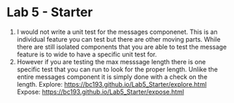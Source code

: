 # Lab 5 - Starter
1. I would not write a unit test for the messages componenet. This is an individual feature you can test but there are other moving parts. While there are still isolated components that you are able to test the message feature is to wide to have a specific unit test for. 
2. However if you are testing the max messsage length there is one specific test that you can run to look for the proper length. Unlike the entire messages component it is simply done with a check on the length.
Explore: https://bc193.github.io/Lab5_Starter/explore.html
Expose: https://bc193.github.io/Lab5_Starter/expose.html

